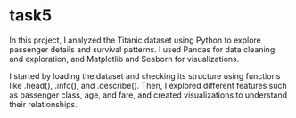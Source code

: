 # task5
In this project, I analyzed the Titanic dataset using Python to explore passenger details and survival patterns. I used Pandas for data cleaning and exploration, and Matplotlib and Seaborn for visualizations.

I started by loading the dataset and checking its structure using functions like .head(), .info(), and .describe(). Then, I explored different features such as passenger class, age, and fare, and created visualizations to understand their relationships.
